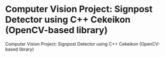 # Computer Vision Project: Signpost Detector using C++ Cekeikon (OpenCV-based library)
Computer Vision Project: Signpost Detector using C++ Cekeikon (OpenCV-based library)
